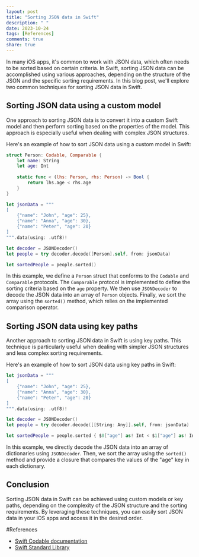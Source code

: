 ```yaml
---
layout: post
title: "Sorting JSON data in Swift"
description: " "
date: 2023-10-24
tags: [References]
comments: true
share: true
---
```


In many iOS apps, it's common to work with JSON data, which often needs to be sorted based on certain criteria. In Swift, sorting JSON data can be accomplished using various approaches, depending on the structure of the JSON and the specific sorting requirements. In this blog post, we'll explore two common techniques for sorting JSON data in Swift.

## Sorting JSON data using a custom model

One approach to sorting JSON data is to convert it into a custom Swift model and then perform sorting based on the properties of the model. This approach is especially useful when dealing with complex JSON structures.

Here's an example of how to sort JSON data using a custom model in Swift:

```swift
struct Person: Codable, Comparable {
    let name: String
    let age: Int
    
    static func < (lhs: Person, rhs: Person) -> Bool {
        return lhs.age < rhs.age
    }
}

let jsonData = """
[
    {"name": "John", "age": 25},
    {"name": "Anna", "age": 30},
    {"name": "Peter", "age": 20}
]
""".data(using: .utf8)!

let decoder = JSONDecoder()
let people = try decoder.decode([Person].self, from: jsonData)

let sortedPeople = people.sorted()
```

In this example, we define a `Person` struct that conforms to the `Codable` and `Comparable` protocols. The `Comparable` protocol is implemented to define the sorting criteria based on the `age` property. We then use `JSONDecoder` to decode the JSON data into an array of `Person` objects. Finally, we sort the array using the `sorted()` method, which relies on the implemented comparison operator.

## Sorting JSON data using key paths

Another approach to sorting JSON data in Swift is using key paths. This technique is particularly useful when dealing with simpler JSON structures and less complex sorting requirements.

Here's an example of how to sort JSON data using key paths in Swift:

```swift
let jsonData = """
[
    {"name": "John", "age": 25},
    {"name": "Anna", "age": 30},
    {"name": "Peter", "age": 20}
]
""".data(using: .utf8)!

let decoder = JSONDecoder()
let people = try decoder.decode([[String: Any]].self, from: jsonData)

let sortedPeople = people.sorted { $0["age"] as! Int < $1["age"] as! Int }
```

In this example, we directly decode the JSON data into an array of dictionaries using `JSONDecoder`. Then, we sort the array using the `sorted()` method and provide a closure that compares the values of the "age" key in each dictionary.

## Conclusion

Sorting JSON data in Swift can be achieved using custom models or key paths, depending on the complexity of the JSON structure and the sorting requirements. By leveraging these techniques, you can easily sort JSON data in your iOS apps and access it in the desired order.

#References
- [Swift Codable documentation](https://developer.apple.com/documentation/swift/codable)
- [Swift Standard Library](https://developer.apple.com/documentation/swift/standard_library)